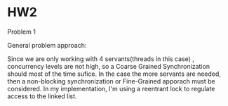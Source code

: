 # HW2

Problem 1

General problem approach:

Since we are only working with 4 servants(threads in this case) ,  concurrency levels are not high, so a Coarse Grained Synchronization should most of the time sufice. In the case the more servants are needed, then a non-blocking synchronization or Fine-Grained apporach must be considered. In my implementation, I'm using a reentrant lock to regulate access to the linked list. 

